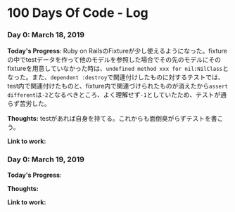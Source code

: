 # 100 Days Of Code - Log

### Day 0: March  18, 2019 

**Today's Progress**: Ruby on RailsのFixtureが少し使えるようになった。fixtureの中でtestデータを作って他のモデルを参照した場合でその先のモデルにそのfixtureを用意していなかった時は、``undefined method xxx for nil:NilClass``となった。また、`dependent :destroy`で関連付けしたものに対するテストでは、test内で関連付けたものと、fixture内で関連づけられたものが消えたから`assert different`は`-2`となるべきところ、よく理解せず`-1`としていたため、テストが通らず苦労した。

**Thoughts:** testがあれば自身を持てる。これからも面倒臭がらずテストを書こう。

**Link to work:** 

### Day 0: March  19, 2019 

**Today's Progress**: 

**Thoughts:** 

**Link to work:** 
